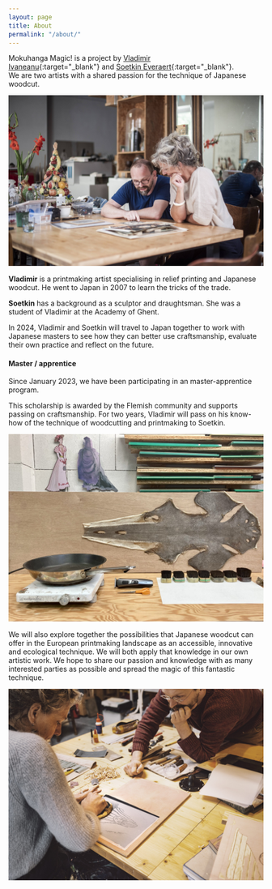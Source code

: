 ```yaml
---
layout: page
title: About
permalink: "/about/"
---
```


Mokuhanga Magic! is a project by [Vladimir Ivaneanu](https://www.printstudio868.be){:target="_blank"} and [Soetkin Everaert](https://www.soetkineveraert.be){:target="_blank"}.  
We are two artists with a shared passion for the technique of Japanese woodcut.

![Soetkin & Vladimir inspecting a print](/assets/images/pages/about/soetkin-vladimir-tafel.jpg)

__Vladimir__ is a printmaking artist specialising in relief printing and Japanese woodcut. He went to Japan in 2007 to learn the tricks of the trade.

__Soetkin__ has a background as a sculptor and draughtsman. She was a student of Vladimir at the Academy of Ghent.

In 2024, Vladimir and Soetkin will travel to Japan together to work with Japanese masters to see how they can better use craftsmanship, evaluate their own practice and reflect on the future.

#### Master / apprentice

Since January 2023, we have been participating in an master-apprentice program. 

This scholarship is awarded by the Flemish community and supports passing on craftsmanship.
For two years, Vladimir will pass on his know-how of the technique of woodcutting and printmaking to Soetkin.

![Sharkskin and brushes.](/assets/images/pages/about/sharkskin.jpg)

We will also explore together the possibilities that Japanese woodcut can offer in the European printmaking landscape as an accessible, innovative and ecological technique. We will both apply that knowledge in our own artistic work. We hope to share our passion and knowledge with as many interested parties as possible and spread the magic of this fantastic technique.

![Soetkin using the baren.](/assets/images/pages/about/soetkin-baren-vladimir-kijkt.jpg)


